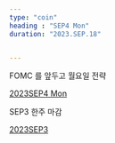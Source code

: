 ```yaml
---
type: "coin"
heading : "SEP4 Mon"
duration: "2023.SEP.18"


---
```

 

FOMC 를 앞두고 월요일 전략

[2023SEP4 Mon](/todo/images/Document2023SEP4-Mon.pdf)


SEP3 한주 마감

[2023SEP3](/todo/images/Document2023SEP3.pdf)
